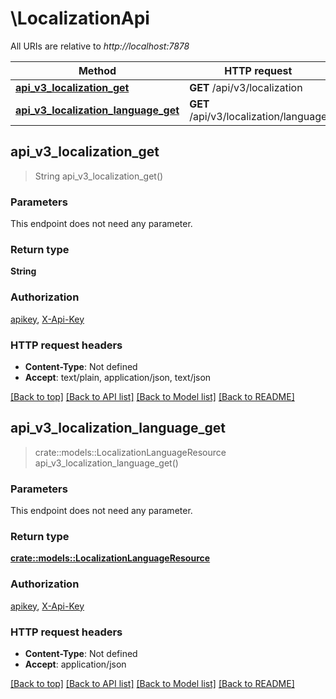 # \LocalizationApi

All URIs are relative to *http://localhost:7878*

Method | HTTP request | Description
------------- | ------------- | -------------
[**api_v3_localization_get**](LocalizationApi.md#api_v3_localization_get) | **GET** /api/v3/localization | 
[**api_v3_localization_language_get**](LocalizationApi.md#api_v3_localization_language_get) | **GET** /api/v3/localization/language | 



## api_v3_localization_get

> String api_v3_localization_get()


### Parameters

This endpoint does not need any parameter.

### Return type

**String**

### Authorization

[apikey](../README.md#apikey), [X-Api-Key](../README.md#X-Api-Key)

### HTTP request headers

- **Content-Type**: Not defined
- **Accept**: text/plain, application/json, text/json

[[Back to top]](#) [[Back to API list]](../README.md#documentation-for-api-endpoints) [[Back to Model list]](../README.md#documentation-for-models) [[Back to README]](../README.md)


## api_v3_localization_language_get

> crate::models::LocalizationLanguageResource api_v3_localization_language_get()


### Parameters

This endpoint does not need any parameter.

### Return type

[**crate::models::LocalizationLanguageResource**](LocalizationLanguageResource.md)

### Authorization

[apikey](../README.md#apikey), [X-Api-Key](../README.md#X-Api-Key)

### HTTP request headers

- **Content-Type**: Not defined
- **Accept**: application/json

[[Back to top]](#) [[Back to API list]](../README.md#documentation-for-api-endpoints) [[Back to Model list]](../README.md#documentation-for-models) [[Back to README]](../README.md)

